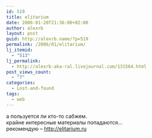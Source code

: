 ```yaml
---
id: 519
title: elitarium
date: 2006-01-20T21:36:00+02:00
author: alexrb
layout: post
guid: http://alexrb.name/?p=519
permalink: /2006/01/elitarium/
lj_itemid:
  - "513"
lj_permalink:
  - http://alexrb-aka-ral.livejournal.com/131564.html
post_views_count:
  - "7"
categories:
  - Lost-and-found
tags:
  - web
---
```

а пользуется ли кто-то сабжем.  
крайне интересные материалы попадаются&#8230;  
рекомендую &#8211; http://elitarium.ru
